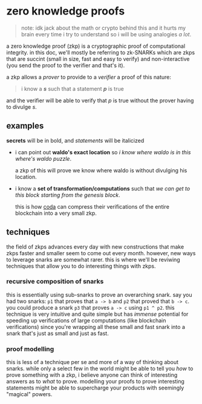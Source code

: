 # zero knowledge proofs

> note: idk jack about the math or crypto behind this and it hurts my brain every time i try to understand so i will be using analogies *a lot*.

a zero knowledge proof (zkp) is a cryptographic proof of computational integrity. in this doc, we'll mostly be referring to zk-SNARKs which are zkps that are succint (small in size, fast and easy to verify) and non-interactive (you send the proof to the verifier and that's it).

a zkp allows a *prover* to provide to a *verifier* a proof of this nature:
> i know a ***s*** such that a statement ***p*** is true

and the verifier will be able to verify that *p* is true without the prover having to divulge *s*.


## examples

**secrets** will be in bold, and *statements* will be italicized
- i can point out **waldo's exact location** so *i know where waldo is in this where's waldo puzzle*.
  
  a zkp of this will prove we know where waldo is without divulging his location.
- i know a **set of transformation/computations** such that *we can get to this block starting from the genesis block*.
  
  this is how [coda](https://codaprotocol.com/) can compress their verifications of the entire blockchain into a very small zkp.
 
## techniques
the field of zkps advances every day with new constructions that make zkps faster and smaller seem to come out every month. however, new ways to leverage snarks are somewhat rarer. this is where we'll be reviwing techniques that allow you to do interesting things with zkps.
### recursive composition of snarks
this is essentially using sub-snarks to prove an overarching snark. say you had two snarks: `p1` that proves that `a -> b` and `p2` that proved that `b -> c`. you could produce a snark `p3` that proves `a -> c` using `p1 ^ p2`. this technique is very intuitive and quite simple but has *immense* potential for speeding up verifications of large computations (like blockchain verifications) since you're wrapping all these small and fast snark into a snark that's just as small and just as fast.
### proof modelling
this is less of a technique per se and more of a way of thinking about snarks. while only a select few in the world might be able to tell you *how* to prove something with a zkp, i believe anyone can think of interesting answers as to *what* to prove. modelling your proofs to prove interesting statements might be able to supercharge your products with seemingly "magical" powers.
